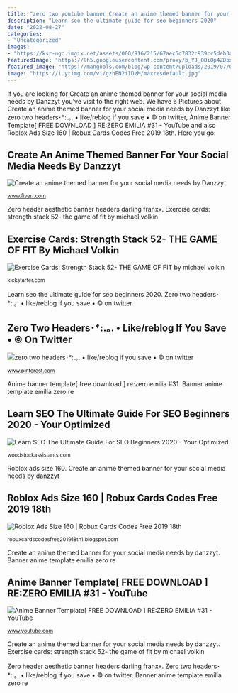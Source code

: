 ```yaml
---
title: "zero two youtube banner Create an anime themed banner for your social media needs by danzzyt"
description: "Learn seo the ultimate guide for seo beginners 2020"
date: "2022-08-27"
categories:
- "Uncategorized"
images:
- "https://ksr-ugc.imgix.net/assets/000/916/215/67aec5d7832c939cc5deb3a0ec9ec8cd_original.jpg?w=680&amp;fit=max&amp;v=1379044633&amp;auto=format&amp;q=92&amp;s=1af3967c4a2397ad17066caffcb9a2ad"
featuredImage: "https://lh5.googleusercontent.com/proxy/b_YJ_QDiQp4ZDbxmpJcnX6ejlJiQB8-Srbzoytj7Ooa1znNZSJr-7XrmMgO1zeGh_qxTWK0Hcs6FQuuna6STRrGSTx5Koc04=w1200-h630-pd"
featured_image: "https://mangools.com/blog/wp-content/uploads/2019/07/01-black-hat-white-hat-3-1.png"
image: "https://i.ytimg.com/vi/gzhEN2iIDzM/maxresdefault.jpg"
---
```


If you are looking for Create an anime themed banner for your social media needs by Danzzyt you've visit to the right web. We have 6 Pictures about Create an anime themed banner for your social media needs by Danzzyt like zero two headers･*:.｡. • like/reblog if you save • © on twitter, Anime Banner Template[ FREE DOWNLOAD ] RE:ZERO EMILIA #31 - YouTube and also Roblox Ads Size 160 | Robux Cards Codes Free 2019 18th. Here you go:

## Create An Anime Themed Banner For Your Social Media Needs By Danzzyt

![Create an anime themed banner for your social media needs by Danzzyt](https://fiverr-res.cloudinary.com/images/t_main1,q_auto,f_auto,q_auto,f_auto/gigs/160716143/original/63f38beb5e95f95a7e15fc9ddb1cf54150e887ef/create-a-anime-themed-banner-for-your-social-media-needs.jpg "Practices improve rankings unethical")

<small>www.fiverr.com</small>

Zero header aesthetic banner headers darling franxx. Exercise cards: strength stack 52- the game of fit by michael volkin

## Exercise Cards: Strength Stack 52- THE GAME OF FIT By Michael Volkin

![Exercise Cards: Strength Stack 52- THE GAME OF FIT by michael volkin](https://ksr-ugc.imgix.net/assets/000/916/215/67aec5d7832c939cc5deb3a0ec9ec8cd_original.jpg?w=680&amp;fit=max&amp;v=1379044633&amp;auto=format&amp;q=92&amp;s=1af3967c4a2397ad17066caffcb9a2ad "Learn seo the ultimate guide for seo beginners 2020")

<small>kickstarter.com</small>

Learn seo the ultimate guide for seo beginners 2020. Zero two headers･*:.｡. • like/reblog if you save • © on twitter

## Zero Two Headers･*:.｡. • Like/reblog If You Save • © On Twitter

![zero two headers･*:.｡. • like/reblog if you save • © on twitter](https://i.pinimg.com/originals/e0/d7/3c/e0d73cd4d3600d924740a0f7b83ae881.jpg "Zero two headers･*:.｡. • like/reblog if you save • © on twitter")

<small>www.pinterest.com</small>

Anime banner template[ free download ] re:zero emilia #31. Banner anime template emilia zero re

## Learn SEO The Ultimate Guide For SEO Beginners 2020 - Your Optimized

![Learn SEO The Ultimate Guide For SEO Beginners 2020 - Your Optimized](https://mangools.com/blog/wp-content/uploads/2019/07/01-black-hat-white-hat-3-1.png "Banner anime template emilia zero re")

<small>woodstockassistants.com</small>

Roblox ads size 160. Create an anime themed banner for your social media needs by danzzyt

## Roblox Ads Size 160 | Robux Cards Codes Free 2019 18th

![Roblox Ads Size 160 | Robux Cards Codes Free 2019 18th](https://lh5.googleusercontent.com/proxy/b_YJ_QDiQp4ZDbxmpJcnX6ejlJiQB8-Srbzoytj7Ooa1znNZSJr-7XrmMgO1zeGh_qxTWK0Hcs6FQuuna6STRrGSTx5Koc04=w1200-h630-pd "Exercise cards: strength stack 52- the game of fit by michael volkin")

<small>robuxcardscodesfree201918th1.blogspot.com</small>

Create an anime themed banner for your social media needs by danzzyt. Banner anime template emilia zero re

## Anime Banner Template[ FREE DOWNLOAD ] RE:ZERO EMILIA #31 - YouTube

![Anime Banner Template[ FREE DOWNLOAD ] RE:ZERO EMILIA #31 - YouTube](https://i.ytimg.com/vi/gzhEN2iIDzM/maxresdefault.jpg "Create an anime themed banner for your social media needs by danzzyt")

<small>www.youtube.com</small>

Create an anime themed banner for your social media needs by danzzyt. Exercise cards: strength stack 52- the game of fit by michael volkin

Zero header aesthetic banner headers darling franxx. Zero two headers･*:.｡. • like/reblog if you save • © on twitter. Banner anime template emilia zero re
